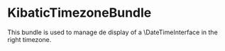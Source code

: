 # KibaticTimezoneBundle
This bundle is used to manage de display of a \DateTimeInterface in the right timezone.
